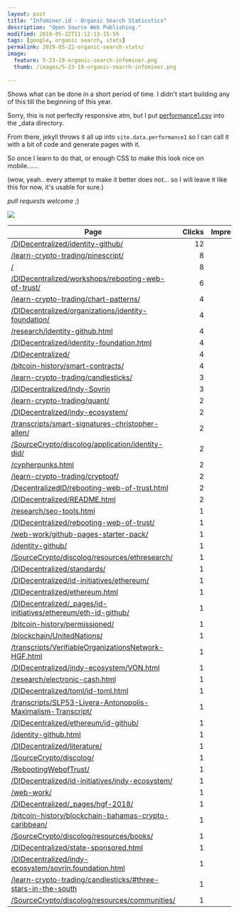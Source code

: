 ```yaml
---
layout: post
title: "Infominer.id - Organic Search Staticstics"
description: "Open Source Web Publishing."
modified: 2019-05-22T11:12:13-15:59
tags: [google, organic search, stats]
permalink: 2019-05-22-organic-search-stats/
image:
  feature: 5-23-19-organic-search-infominer.png
  thumb: /images/5-23-19-organic-search-infominer.png
  
---
```


Shows what can be done in a short period of time.  I didn't start building any of this till the beginning of this year.

Sorry, this is not perfectly responsive atm, but I put [performance1.csv](https://infominer.id/web-work/_data/performance1.csv) into the _data directory.

From there, jekyll throws it all up into `site.data.performance1` so I can call it with a bit of code and generate pages with it. 

So once I learn to do that, or enough CSS to make this look nice on mobile......

(wow, yeah.. every attempt to make it better does not... so I will leave it like this for now, it's usable for sure.)

*pull requests welcome* ;)

![](https://infominer.id/web-work/images/5-23-19-organic-search-infominer.png)



<table class="table table-bordered table-hover table-condensed">
<thead><tr><th title="Field #1">Page</th>
<th title="Field #2">Clicks</th>
<th title="Field #3">Impressions</th>
<th title="Field #4">CTR</th>
<th title="Field #5">Position</th>
</tr></thead>
<tbody><tr>
<td><a href="https://infominer.id/DIDecentralized/identity-github/">/DIDecentralized/identity-github/</a></td>
<td align="right">12</td>
<td align="right">586</td>
<td>2.05%</td>
<td align="right">23.57</td>
</tr>
<tr>
<td><a href="https://infominer.id/learn-crypto-trading/pinescript/">/learn-crypto-trading/pinescript/</a></td>
<td align="right">8</td>
<td align="right">278</td>
<td>2.88%</td>
<td align="right">24.7</td>
</tr>
<tr>
<td><a href="https://infominer.id/">/</a></td>
<td align="right">8</td>
<td align="right">196</td>
<td>4.08%</td>
<td align="right">31.97</td>
</tr>
<tr>
<td><a href="https://infominer.id/DIDecentralized/workshops/rebooting-web-of-trust/">/DIDecentralized/workshops/rebooting-web-of-trust/</a></td>
<td align="right">6</td>
<td align="right">121</td>
<td>4.96%</td>
<td align="right">26.83</td>
</tr>
<tr>
<td><a href="https://infominer.id/learn-crypto-trading/chart-patterns/">/learn-crypto-trading/chart-patterns/</a></td>
<td align="right">4</td>
<td align="right">329</td>
<td>1.22%</td>
<td align="right">36.47</td>
</tr>
<tr>
<td><a href="https://infominer.id/DIDecentralized/organizations/identity-foundation/">/DIDecentralized/organizations/identity-foundation/</a></td>
<td align="right">4</td>
<td align="right">244</td>
<td>1.64%</td>
<td align="right">12.92</td>
</tr>
<tr>
<td><a href="https://infominer.id/research/identity-github.html">/research/identity-github.html</a></td>
<td align="right">4</td>
<td align="right">109</td>
<td>3.67%</td>
<td align="right">23.19</td>
</tr>
<tr>
<td><a href="https://infominer.id/DIDecentralized/identity-foundation.html">/DIDecentralized/identity-foundation.html</a></td>
<td align="right">4</td>
<td align="right">62</td>
<td>6.45%</td>
<td align="right">16.02</td>
</tr>
<tr>
<td><a href="https://infominer.id/DIDecentralized/">/DIDecentralized/</a></td>
<td align="right">4</td>
<td align="right">57</td>
<td>7.02%</td>
<td align="right">23.58</td>
</tr>
<tr>
<td><a href="https://infominer.id/bitcoin-history/smart-contracts/">/bitcoin-history/smart-contracts/</a></td>
<td align="right">4</td>
<td align="right">31</td>
<td>12.9%</td>
<td align="right">31.03</td>
</tr>
<tr>
<td><a href="https://infominer.id/learn-crypto-trading/candlesticks/">/learn-crypto-trading/candlesticks/</a></td>
<td align="right">3</td>
<td align="right">282</td>
<td>1.06%</td>
<td align="right">46.93</td>
</tr>
<tr>
<td><a href="https://infominer.id/DIDecentralized/Indy-Sovrin">/DIDecentralized/Indy-Sovrin</a></td>
<td align="right">3</td>
<td align="right">61</td>
<td>4.92%</td>
<td align="right">15.28</td>
</tr>
<tr>
<td><a href="https://infominer.id/learn-crypto-trading/quant/">/learn-crypto-trading/quant/</a></td>
<td align="right">2</td>
<td align="right">151</td>
<td>1.32%</td>
<td align="right">50.6</td>
</tr>
<tr>
<td><a href="https://infominer.id/DIDecentralized/indy-ecosystem/">/DIDecentralized/indy-ecosystem/</a></td>
<td align="right">2</td>
<td align="right">136</td>
<td>1.47%</td>
<td align="right">21.11</td>
</tr>
<tr>
<td><a href="https://infominer.id/transcripts/smart-signatures-christopher-allen/">/transcripts/smart-signatures-christopher-allen/</a></td>
<td align="right">2</td>
<td align="right">119</td>
<td>1.68%</td>
<td align="right">16.18</td>
</tr>
<tr>
<td><a href="https://infominer.id/SourceCrypto/discolog/application/identity-did/">/SourceCrypto/discolog/application/identity-did/</a></td>
<td align="right">2</td>
<td align="right">100</td>
<td>2%</td>
<td align="right">66.88</td>
</tr>
<tr>
<td><a href="https://infominer.id/cypherpunks.html">/cypherpunks.html</a></td>
<td align="right">2</td>
<td align="right">69</td>
<td>2.9%</td>
<td align="right">50.93</td>
</tr>
<tr>
<td><a href="https://infominer.id/learn-crypto-trading/cryptoqf/">/learn-crypto-trading/cryptoqf/</a></td>
<td align="right">2</td>
<td align="right">26</td>
<td>7.69%</td>
<td align="right">7.81</td>
</tr>
<tr>
<td><a href="https://infominer.id/DecentralizedID/rebooting-web-of-trust.html">/DecentralizedID/rebooting-web-of-trust.html</a></td>
<td align="right">2</td>
<td align="right">23</td>
<td>8.7%</td>
<td align="right">21.83</td>
</tr>
<tr>
<td><a href="https://infominer.id/DIDecentralized/README.html">/DIDecentralized/README.html</a></td>
<td align="right">2</td>
<td align="right">14</td>
<td>14.29%</td>
<td align="right">12.43</td>
</tr>
<tr>
<td><a href="https://infominer.id/research/seo-tools.html">/research/seo-tools.html</a></td>
<td align="right">1</td>
<td align="right">270</td>
<td>0.37%</td>
<td align="right">53.4</td>
</tr>
<tr>
<td><a href="https://infominer.id/DIDecentralized/rebooting-web-of-trust/">/DIDecentralized/rebooting-web-of-trust/</a></td>
<td align="right">1</td>
<td align="right">156</td>
<td>0.64%</td>
<td align="right">28.54</td>
</tr>
<tr>
<td><a href="https://infominer.id/web-work/github-pages-starter-pack/">/web-work/github-pages-starter-pack/</a></td>
<td align="right">1</td>
<td align="right">147</td>
<td>0.68%</td>
<td align="right">25.11</td>
</tr>
<tr>
<td><a href="https://infominer.id/identity-github/">/identity-github/</a></td>
<td align="right">1</td>
<td align="right">109</td>
<td>0.92%</td>
<td align="right">29.57</td>
</tr>
<tr>
<td><a href="https://infominer.id/SourceCrypto/discolog/resources/ethresearch/">/SourceCrypto/discolog/resources/ethresearch/</a></td>
<td align="right">1</td>
<td align="right">78</td>
<td>1.28%</td>
<td align="right">9.92</td>
</tr>
<tr>
<td><a href="https://infominer.id/DIDecentralized/standards/">/DIDecentralized/standards/</a></td>
<td align="right">1</td>
<td align="right">76</td>
<td>1.32%</td>
<td align="right">29.62</td>
</tr>
<tr>
<td><a href="https://infominer.id/DIDecentralized/id-initiatives/ethereum/">/DIDecentralized/id-initiatives/ethereum/</a></td>
<td align="right">1</td>
<td align="right">60</td>
<td>1.67%</td>
<td align="right">23.53</td>
</tr>
<tr>
<td><a href="https://infominer.id/DIDecentralized/ethereum.html">/DIDecentralized/ethereum.html</a></td>
<td align="right">1</td>
<td align="right">59</td>
<td>1.69%</td>
<td align="right">26.78</td>
</tr>
<tr>
<td><a href="https://infominer.id/DIDecentralized/_pages/id-initiatives/ethereum/eth-id-github/">/DIDecentralized/_pages/id-initiatives/ethereum/eth-id-github/</a></td>
<td align="right">1</td>
<td align="right">56</td>
<td>1.79%</td>
<td align="right">9.73</td>
</tr>
<tr>
<td><a href="https://infominer.id/bitcoin-history/permissioned/">/bitcoin-history/permissioned/</a></td>
<td align="right">1</td>
<td align="right">53</td>
<td>1.89%</td>
<td align="right">55.32</td>
</tr>
<tr>
<td><a href="https://infominer.id/blockchain/UnitedNations/">/blockchain/UnitedNations/</a></td>
<td align="right">1</td>
<td align="right">48</td>
<td>2.08%</td>
<td align="right">65.44</td>
</tr>
<tr>
<td><a href="https://infominer.id/transcripts/VerifiableOrganizationsNetwork-HGF.html">/transcripts/VerifiableOrganizationsNetwork-HGF.html</a></td>
<td align="right">1</td>
<td align="right">33</td>
<td>3.03%</td>
<td align="right">13.12</td>
</tr>
<tr>
<td><a href="https://infominer.id/DIDecentralized/indy-ecosystem/VON.html">/DIDecentralized/indy-ecosystem/VON.html</a></td>
<td align="right">1</td>
<td align="right">26</td>
<td>3.85%</td>
<td align="right">17.54</td>
</tr>
<tr>
<td><a href="https://infominer.id/research/electronic-cash.html">/research/electronic-cash.html</a></td>
<td align="right">1</td>
<td align="right">26</td>
<td>3.85%</td>
<td align="right">48.81</td>
</tr>
<tr>
<td><a href="https://infominer.id/DIDecentralized/toml/id-toml.html">/DIDecentralized/toml/id-toml.html</a></td>
<td align="right">1</td>
<td align="right">25</td>
<td>4%</td>
<td align="right">32.16</td>
</tr>
<tr>
<td><a href="https://infominer.id/transcripts/SLP53-Livera-Antonopolis-Maximalism-Transcript/">/transcripts/SLP53-Livera-Antonopolis-Maximalism-Transcript/</a></td>
<td align="right">1</td>
<td align="right">22</td>
<td>4.55%</td>
<td align="right">17.55</td>
</tr>
<tr>
<td><a href="https://infominer.id/DIDecentralized/ethereum/id-github/">/DIDecentralized/ethereum/id-github/</a></td>
<td align="right">1</td>
<td align="right">21</td>
<td>4.76%</td>
<td align="right">23.24</td>
</tr>
<tr>
<td><a href="https://infominer.id/identity-github.html">/identity-github.html</a></td>
<td align="right">1</td>
<td align="right">20</td>
<td>5%</td>
<td align="right">16.1</td>
</tr>
<tr>
<td><a href="https://infominer.id/DIDecentralized/literature/">/DIDecentralized/literature/</a></td>
<td align="right">1</td>
<td align="right">20</td>
<td>5%</td>
<td align="right">39.25</td>
</tr>
<tr>
<td><a href="https://infominer.id/SourceCrypto/discolog/">/SourceCrypto/discolog/</a></td>
<td align="right">1</td>
<td align="right">18</td>
<td>5.56%</td>
<td align="right">19.06</td>
</tr>
<tr>
<td><a href="https://infominer.id/RebootingWebofTrust/">/RebootingWebofTrust/</a></td>
<td align="right">1</td>
<td align="right">14</td>
<td>7.14%</td>
<td align="right">9.43</td>
</tr>
<tr>
<td><a href="https://infominer.id/DIDecentralized/id-initiatives/indy-ecosystem/">/DIDecentralized/id-initiatives/indy-ecosystem/</a></td>
<td align="right">1</td>
<td align="right">14</td>
<td>7.14%</td>
<td align="right">29.86</td>
</tr>
<tr>
<td><a href="https://infominer.id/web-work/">/web-work/</a></td>
<td align="right">1</td>
<td align="right">11</td>
<td>9.09%</td>
<td align="right">20.18</td>
</tr>
<tr>
<td><a href="https://infominer.id/DIDecentralized/_pages/hgf-2018/">/DIDecentralized/_pages/hgf-2018/</a></td>
<td align="right">1</td>
<td align="right">10</td>
<td>10%</td>
<td align="right">22.6</td>
</tr>
<tr>
<td><a href="https://infominer.id/bitcoin-history/blockchain-bahamas-crypto-caribbean/">/bitcoin-history/blockchain-bahamas-crypto-caribbean/</a></td>
<td align="right">1</td>
<td align="right">9</td>
<td>11.11%</td>
<td align="right">53.78</td>
</tr>
<tr>
<td><a href="https://infominer.id/SourceCrypto/discolog/resources/books/">/SourceCrypto/discolog/resources/books/</a></td>
<td align="right">1</td>
<td align="right">7</td>
<td>14.29%</td>
<td align="right">25.29</td>
</tr>
<tr>
<td><a href="https://infominer.id/DIDecentralized/state-sponsored.html">/DIDecentralized/state-sponsored.html</a></td>
<td align="right">1</td>
<td align="right">6</td>
<td>16.67%</td>
<td align="right">35.67</td>
</tr>
<tr>
<td><a href="https://infominer.id/DIDecentralized/indy-ecosystem/sovrin.foundation.html">/DIDecentralized/indy-ecosystem/sovrin.foundation.html</a></td>
<td align="right">1</td>
<td align="right">5</td>
<td>20%</td>
<td align="right">26.8</td>
</tr>
<tr>
<td><a href="https://infominer.id/learn-crypto-trading/candlesticks/#three-stars-in-the-south">/learn-crypto-trading/candlesticks/#three-stars-in-the-south</a></td>
<td align="right">1</td>
<td align="right">5</td>
<td>20%</td>
<td align="right">38.2</td>
</tr>
<tr>
<td><a href="https://infominer.id/SourceCrypto/discolog/resources/communities/">/SourceCrypto/discolog/resources/communities/</a></td>
<td align="right">1</td>
<td align="right">4</td>
<td>25%</td>
<td align="right">3.25</td>
</tr>
</tbody></table>